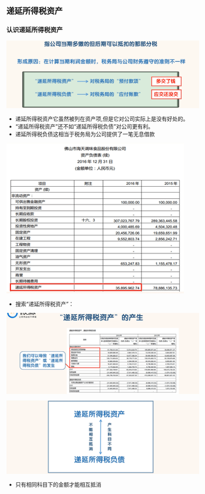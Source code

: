 ## 递延所得税资产

### 认识递延所得税资产

![image-20220505143022306](images/image-20220505143022306.png)

- 递延所得税资产它虽然被列在资产项,但是它对公司实际上是没有好处的。
- “递延所得税资产”还不如“递延所得税负债”对公司更有利。
- 递延所得税负债这相当于税务局为公司提供了一笔无息借款

<img src="images/image-20220505143208511.png" alt="image-20220505143208511" style="zoom:50%;" />

- 搜索“递延所得税资产”：

![image-20220505143253134](images/image-20220505143253134.png)

![image-20220505143323937](images/image-20220505143323937.png)

- 只有相同科目下的金额才能相互抵消
